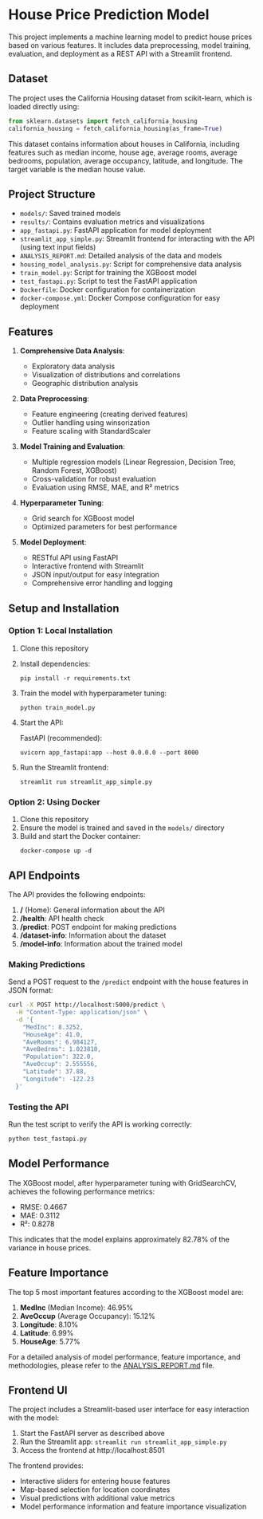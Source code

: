 # House Price Prediction Model

This project implements a machine learning model to predict house prices based on various features. It includes data preprocessing, model training, evaluation, and deployment as a REST API with a Streamlit frontend.

## Dataset

The project uses the California Housing dataset from scikit-learn, which is loaded directly using:

```python
from sklearn.datasets import fetch_california_housing
california_housing = fetch_california_housing(as_frame=True)
```

This dataset contains information about houses in California, including features such as median income, house age, average rooms, average bedrooms, population, average occupancy, latitude, and longitude. The target variable is the median house value.

## Project Structure

- `models/`: Saved trained models
- `results/`: Contains evaluation metrics and visualizations
- `app_fastapi.py`: FastAPI application for model deployment
- `streamlit_app_simple.py`: Streamlit frontend for interacting with the API (using text input fields)
- `ANALYSIS_REPORT.md`: Detailed analysis of the data and models
- `housing_model_analysis.py`: Script for comprehensive data analysis
- `train_model.py`: Script for training the XGBoost model
- `test_fastapi.py`: Script to test the FastAPI application
- `Dockerfile`: Docker configuration for containerization
- `docker-compose.yml`: Docker Compose configuration for easy deployment

## Features

1. **Comprehensive Data Analysis**:
   - Exploratory data analysis
   - Visualization of distributions and correlations
   - Geographic distribution analysis

2. **Data Preprocessing**:
   - Feature engineering (creating derived features)
   - Outlier handling using winsorization
   - Feature scaling with StandardScaler

3. **Model Training and Evaluation**:
   - Multiple regression models (Linear Regression, Decision Tree, Random Forest, XGBoost)
   - Cross-validation for robust evaluation
   - Evaluation using RMSE, MAE, and R² metrics

4. **Hyperparameter Tuning**:
   - Grid search for XGBoost model
   - Optimized parameters for best performance

5. **Model Deployment**:
   - RESTful API using FastAPI
   - Interactive frontend with Streamlit
   - JSON input/output for easy integration
   - Comprehensive error handling and logging

## Setup and Installation

### Option 1: Local Installation

1. Clone this repository
2. Install dependencies:
   ```
   pip install -r requirements.txt
   ```
3. Train the model with hyperparameter tuning:
   ```
   python train_model.py
   ```
4. Start the API:
   
   FastAPI (recommended):
   ```
   uvicorn app_fastapi:app --host 0.0.0.0 --port 8000
   ```
   
5. Run the Streamlit frontend:
   ```
   streamlit run streamlit_app_simple.py
   ```

### Option 2: Using Docker

1. Clone this repository
2. Ensure the model is trained and saved in the `models/` directory
3. Build and start the Docker container:
   ```
   docker-compose up -d
   ```

## API Endpoints

The API provides the following endpoints:

1. **/** (Home): General information about the API
2. **/health**: API health check
3. **/predict**: POST endpoint for making predictions
4. **/dataset-info**: Information about the dataset
5. **/model-info**: Information about the trained model

### Making Predictions

Send a POST request to the `/predict` endpoint with the house features in JSON format:

```bash
curl -X POST http://localhost:5000/predict \
  -H "Content-Type: application/json" \
  -d '{
    "MedInc": 8.3252,
    "HouseAge": 41.0,
    "AveRooms": 6.984127,
    "AveBedrms": 1.023810,
    "Population": 322.0,
    "AveOccup": 2.555556,
    "Latitude": 37.88,
    "Longitude": -122.23
  }'
```

### Testing the API

Run the test script to verify the API is working correctly:

```bash
python test_fastapi.py
```

## Model Performance

The XGBoost model, after hyperparameter tuning with GridSearchCV, achieves the following performance metrics:

- RMSE: 0.4667
- MAE: 0.3112
- R²: 0.8278

This indicates that the model explains approximately 82.78% of the variance in house prices.

## Feature Importance

The top 5 most important features according to the XGBoost model are:

1. **MedInc** (Median Income): 46.95%
2. **AveOccup** (Average Occupancy): 15.12%
3. **Longitude**: 8.10%
4. **Latitude**: 6.99%
5. **HouseAge**: 5.77%

For a detailed analysis of model performance, feature importance, and methodologies, please refer to the [ANALYSIS_REPORT.md](ANALYSIS_REPORT.md) file.

## Frontend UI

The project includes a Streamlit-based user interface for easy interaction with the model:

1. Start the FastAPI server as described above
2. Run the Streamlit app: `streamlit run streamlit_app_simple.py`
3. Access the frontend at http://localhost:8501

The frontend provides:
- Interactive sliders for entering house features
- Map-based selection for location coordinates
- Visual predictions with additional value metrics
- Model performance information and feature importance visualization
